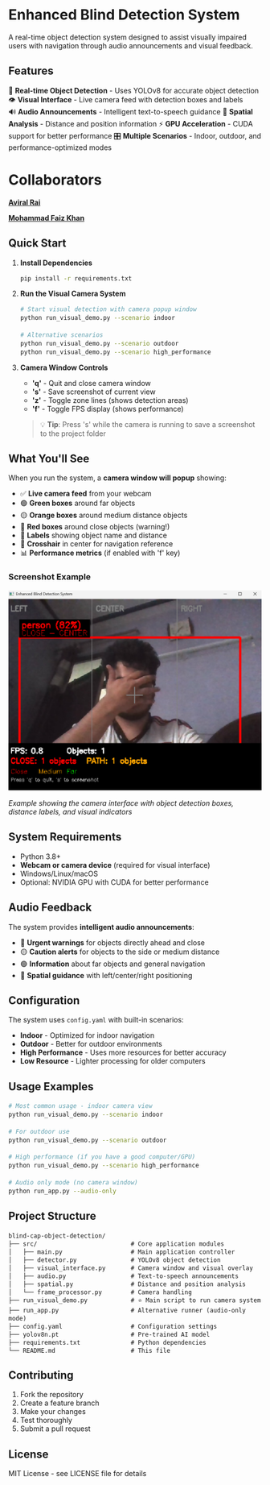 # Enhanced Blind Detection System

A real-time object detection system designed to assist visually impaired users with navigation through audio announcements and visual feedback.

## Features

🎯 **Real-time Object Detection** - Uses YOLOv8 for accurate object detection
👁️ **Visual Interface** - Live camera feed with detection boxes and labels  
🔊 **Audio Announcements** - Intelligent text-to-speech guidance
📍 **Spatial Analysis** - Distance and position information
⚡ **GPU Acceleration** - CUDA support for better performance
🎛️ **Multiple Scenarios** - Indoor, outdoor, and performance-optimized modes

# Collaborators

**[Aviral Rai](https://github.com/aviral-rai1875)**

**[Mohammad Faiz Khan](https://github.com/khan09faizi)**

## Quick Start

1. **Install Dependencies**
   ```bash
   pip install -r requirements.txt
   ```

2. **Run the Visual Camera System**
   ```bash
   # Start visual detection with camera popup window
   python run_visual_demo.py --scenario indoor
   
   # Alternative scenarios
   python run_visual_demo.py --scenario outdoor
   python run_visual_demo.py --scenario high_performance
   ```

3. **Camera Window Controls**
   - **'q'** - Quit and close camera window
   - **'s'** - Save screenshot of current view
   - **'z'** - Toggle zone lines (shows detection areas)
   - **'f'** - Toggle FPS display (shows performance)

   > 💡 **Tip**: Press 's' while the camera is running to save a screenshot to the project folder

## What You'll See

When you run the system, a **camera window will popup** showing:
- ✅ **Live camera feed** from your webcam
- 🟢 **Green boxes** around far objects 
- 🟡 **Orange boxes** around medium distance objects
- 🔴 **Red boxes** around close objects (warning!)
- 📝 **Labels** showing object name and distance
- 🎯 **Crosshair** in center for navigation reference
- 📊 **Performance metrics** (if enabled with 'f' key)

### Screenshot Example

![Enhanced Blind Detection System in Action](Screenshot%202025-07-23%20133559.png)

*Example showing the camera interface with object detection boxes, distance labels, and visual indicators*

## System Requirements

- Python 3.8+
- **Webcam or camera device** (required for visual interface)
- Windows/Linux/macOS
- Optional: NVIDIA GPU with CUDA for better performance

## Audio Feedback

The system provides **intelligent audio announcements**:
- 🔴 **Urgent warnings** for objects directly ahead and close
- 🟡 **Caution alerts** for objects to the side or medium distance  
- 🟢 **Information** about far objects and general navigation
- 🎯 **Spatial guidance** with left/center/right positioning

## Configuration

The system uses `config.yaml` with built-in scenarios:
- **Indoor** - Optimized for indoor navigation
- **Outdoor** - Better for outdoor environments  
- **High Performance** - Uses more resources for better accuracy
- **Low Resource** - Lighter processing for older computers

## Usage Examples

```bash
# Most common usage - indoor camera view
python run_visual_demo.py --scenario indoor

# For outdoor use
python run_visual_demo.py --scenario outdoor

# High performance (if you have a good computer/GPU)
python run_visual_demo.py --scenario high_performance

# Audio only mode (no camera window)
python run_app.py --audio-only
```

## Project Structure

```
blind-cap-object-detection/
├── src/                          # Core application modules
│   ├── main.py                   # Main application controller
│   ├── detector.py               # YOLOv8 object detection
│   ├── visual_interface.py       # Camera window and visual overlay
│   ├── audio.py                  # Text-to-speech announcements
│   ├── spatial.py                # Distance and position analysis
│   └── frame_processor.py        # Camera handling
├── run_visual_demo.py            # ⭐ Main script to run camera system
├── run_app.py                    # Alternative runner (audio-only mode)
├── config.yaml                   # Configuration settings
├── yolov8n.pt                    # Pre-trained AI model
├── requirements.txt              # Python dependencies
└── README.md                     # This file
```

## Contributing

1. Fork the repository
2. Create a feature branch
3. Make your changes
4. Test thoroughly
5. Submit a pull request

## License

MIT License - see LICENSE file for details
